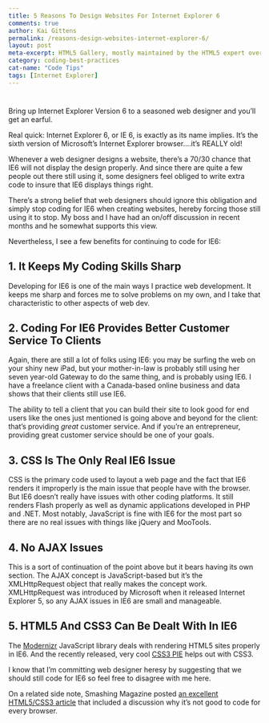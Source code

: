 ```yaml
---
title: 5 Reasons To Design Websites For Internet Explorer 6
comments: true
author: Kai Gittens
permalink: /reasons-design-websites-internet-explorer-6/
layout: post
meta-excerpt: HTML5 Gallery, mostly maintained by the HTML5 expert over at HTML5 Doctor, is added to kaidez.com's Coolsite list
category: coding-best-practices
cat-name: "Code Tips"
tags: [Internet Explorer]
---
```

# 

Bring up Internet Explorer Version 6 to a seasoned web designer and you’ll get an earful.

Real quick: Internet Explorer 6, or IE 6, is exactly as its name implies. It’s the sixth version of Microsoft’s Internet Explorer browser….it’s REALLY old! 

Whenever a web designer designs a website, there’s a 70/30 chance that IE6 will not display the design properly. And since there are quite a few people out there still using it, some designers feel obliged to write extra code to insure that IE6 displays things right. 

There’s a strong belief that web designers should ignore this obligation and simply stop coding for IE6 when creating websites, hereby forcing those still using it to stop. My boss and I have had an on/off discussion in recent months and he somewhat supports this view.

Nevertheless, I see a few benefits for continuing to code for IE6:

## 1. It Keeps My Coding Skills Sharp

Developing for IE6 is one of the main ways I practice web development. It keeps me sharp and forces me to solve problems on my own, and I take that characteristic to other aspects of web dev.

## 2. Coding For IE6 Provides Better Customer Service To Clients

Again, there are still a lot of folks using IE6: you may be surfing the web on your shiny new iPad, but your mother-in-law is probably still using her seven year-old Gateway to do the same thing, and is probably using IE6. I have a freelance client with a Canada-based online business and data shows that their clients still use IE6.

The ability to tell a client that you can build their site to look good for end users like the ones just mentioned is going above and beyond for the client: that’s providing *great* customer service. And if you’re an entrepreneur, providing great customer service should be one of your goals.

## 3. CSS Is The Only Real IE6 Issue

CSS is the primary code used to layout a web page and the fact that IE6 renders it improperly is the main issue that people have with the browser. But IE6 doesn’t really have issues with other coding platforms. It still renders Flash properly as well as dynamic applications developed in PHP and .NET. Most notably, JavaScript is fine with IE6 for the most part so there are no real issues with things like jQuery and MooTools.

## 4. No AJAX Issues

This is a sort of continuation of the point above but it bears having its own section. The AJAX concept is JavaScript-based but it’s the XMLHttpRequest object that really makes the concept work. XMLHttpRequest was introduced by Microsoft when it released Internet Explorer 5, so any AJAX issues in IE6 are small and manageable.

## 5. HTML5 And CSS3 Can Be Dealt With In IE6

The [Modernizr][1] JavaScript library deals with rendering HTML5 sites properly in IE6. And the recently released, very cool [CSS3 PIE][2] helps out with CSS3.

 [1]: http://modernizr.com/
 [2]: http://css3pie.com/

I know that I’m committing web designer heresy by suggesting that we should still code for IE6 so feel free to disagree with me here.

On a related side note, Smashing Magazine posted [an excellent HTML5/CSS3 article][3] that included a discussion why it’s not good to code for every browser.

 [3]: http://www.smashingmagazine.com/2010/12/10/why-we-should-start-using-css3-and-html5-today/